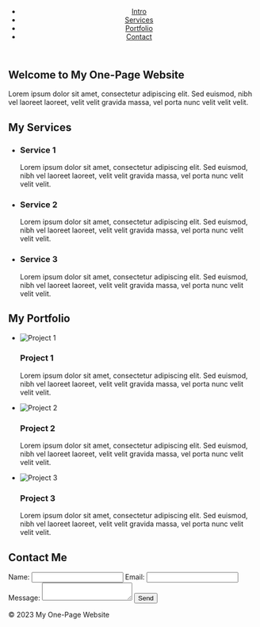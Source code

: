 <!DOCTYPE html>
<html lang="en">
  <head>
    <meta charset="UTF-8">
    <meta name="viewport" content="width=device-width, initial-scale=1.0">
    <title>My One-Page Website</title>
    <link rel="stylesheet" href="styles.css">
  </head>
  <body>
    <header>
      <nav>
        <ul>
          <li><a class="active" href="#intro">Intro</a></li>
          <li><a href="#services">Services</a></li>
          <li><a href="#portfolio">Portfolio</a></li>
          <li><a href="#contact">Contact</a></li>
        </ul>
      </nav>
    </header>
    <main>
      <section id="intro">
        <h1>Welcome to My One-Page Website</h1>
        <p>Lorem ipsum dolor sit amet, consectetur adipiscing elit. Sed euismod, nibh vel laoreet laoreet, velit velit gravida massa, vel porta nunc velit velit velit.</p>
      </section>
      <section id="services">
        <h2>My Services</h2>
        <ul>
          <li>
            <h3>Service 1</h3>
            <p>Lorem ipsum dolor sit amet, consectetur adipiscing elit. Sed euismod, nibh vel laoreet laoreet, velit velit gravida massa, vel porta nunc velit velit velit.</p>
          </li>
          <li>
            <h3>Service 2</h3>
            <p>Lorem ipsum dolor sit amet, consectetur adipiscing elit. Sed euismod, nibh vel laoreet laoreet, velit velit gravida massa, vel porta nunc velit velit velit.</p>
          </li>
          <li>
            <h3>Service 3</h3>
            <p>Lorem ipsum dolor sit amet, consectetur adipiscing elit. Sed euismod, nibh vel laoreet laoreet, velit velit gravida massa, vel porta nunc velit velit velit.</p>
          </li>
        </ul>
      </section>
      <section id="portfolio">
        <h2>My Portfolio</h2>
        <ul>
          <li>
            <img src="image1.jpg" alt="Project 1">
            <h3>Project 1</h3>
            <p>Lorem ipsum dolor sit amet, consectetur adipiscing elit. Sed euismod, nibh vel laoreet laoreet, velit velit gravida massa, vel porta nunc velit velit velit.</p>
          </li>
          <li>
            <img src="image2.jpg" alt="Project 2">
            <h3>Project 2</h3>
            <p>Lorem ipsum dolor sit amet, consectetur adipiscing elit. Sed euismod, nibh vel laoreet laoreet, velit velit gravida massa, vel porta nunc velit velit velit.</p>
          </li>
          <li>
            <img src="image3.jpg" alt="Project 3">
            <h3>Project 3</h3>
            <p>Lorem ipsum dolor sit amet, consectetur adipiscing elit. Sed euismod, nibh vel laoreet laoreet, velit velit gravida massa, vel porta nunc velit velit velit.</p>
          </li>
        </ul>
      </section>
      <section id="contact">
        <h2>Contact Me</h2>
        <form>
          <label for="name">Name:</label>
          <input type="text" id="name" name="name">
          <label for="email">Email:</label>
          <input type="email" id="email" name="email">
          <label for="message">Message:</label>
          <textarea id="message" name="message"></textarea>
          <button type="submit">Send</button>
        </form>
      </section>
    </main>
    <footer>
      <p>&copy; 2023 My One-Page Website</p>
    </footer>
  </body>
</html>      
